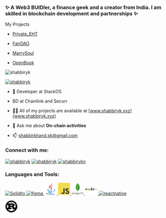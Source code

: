   
<h3 align="left">✨ A Web3 BUIDler, a finance geek and a creator from India. I am skilled in blockchain development and partnerships ✨</h3>
My Projects

- [Private_EHT](https://github.com/shabbiryk/Private_EHT)

- [FairDAO](https://github.com/shabbiryk/FairDAO) 

- [MarrySoul](https://marry-soul.vercel.app/)

- [OpenBook](https://shabbiryk.xyz/openshelf)



<p align="left"> <img src="https://komarev.com/ghpvc/?username=shabbiryk&label=Profile%20views&color=0e75b6&style=flat" alt="shabbiryk" /> </p>

<p align="left"> <a href="https://twitter.com/shabbiryk" target="blank"><img src="https://img.shields.io/twitter/follow/shabbiryk?logo=twitter&style=for-the-badge" alt="shabbiryk" /></a> </p>
<!-- <img align='right' src="https://media2.giphy.com/media/3pTZ5pUYLUHh6/giphy.gif?cid=ecf05e47qztdtr5j5zmu561r9wv8ojwced5iy14s4gpinqj9&rid=giphy.gif&ct=s"> -->

- 🔭 Developer at StackOS
- BD at Chainlink and Securr

- 👨‍💻 All of my projects are available at [www.shabbiryk.xyz](www.shabbiryk.xyz)

- 💬 Ask me about **On-chain activities**

- 📫 shabbirkhand.sk@gmail.com

<h3 align="left">Connect with me:</h3>
<p align="left">
<a href="https://twitter.com/shabbiryk" target="blank"><img align="center" src="https://raw.githubusercontent.com/rahuldkjain/github-profile-readme-generator/master/src/images/icons/Social/twitter.svg" alt="shabbiryk" height="30" width="40" /></a>
<a href="https://linkedin.com/in/shabbiryk" target="blank"><img align="center" src="https://raw.githubusercontent.com/rahuldkjain/github-profile-readme-generator/master/src/images/icons/Social/linked-in-alt.svg" alt="shabbiryk" height="30" width="40" /></a>
<a href="https://instagram.com/shabbiryk" target="blank"><img align="center" src="https://raw.githubusercontent.com/rahuldkjain/github-profile-readme-generator/master/src/images/icons/Social/instagram.svg" alt="shabbirykn" height="30" width="40" /></a>
</p>
<h3 align="left">Languages and Tools:</h3>
<p align="left"> 
 <a href="https://docs.soliditylang.org/en/v0.8.15/" target="_blank" rel="noreferrer"> <img src="https://img.shields.io/badge/Solidity-%23363636.svg?style=for-the-badge&logo=solidity&logoColor=white" alt="Solidity" width="40" height="40"/> </a> 
<a href="https://www.figma.com/" target="_blank" rel="noreferrer"> <img src="https://www.vectorlogo.zone/logos/figma/figma-icon.svg" alt="figma" width="40" height="40"/> </a> <a href="https://www.java.com" target="_blank" rel="noreferrer"> <img src="https://raw.githubusercontent.com/devicons/devicon/master/icons/java/java-original.svg" alt="java" width="40" height="40"/> </a> <a href="https://developer.mozilla.org/en-US/docs/Web/JavaScript" target="_blank" rel="noreferrer"> <img src="https://raw.githubusercontent.com/devicons/devicon/master/icons/javascript/javascript-original.svg" alt="javascript" width="40" height="40"/> </a> <a href="https://www.mongodb.com/" target="_blank" rel="noreferrer"> <img src="https://raw.githubusercontent.com/devicons/devicon/master/icons/mongodb/mongodb-original-wordmark.svg" alt="mongodb" width="40" height="40"/> </a> <a href="https://nodejs.org" target="_blank" rel="noreferrer"> <img src="https://raw.githubusercontent.com/devicons/devicon/master/icons/nodejs/nodejs-original-wordmark.svg" alt="nodejs" width="40" height="40"/> </a> <a href="https://reactnative.dev/" target="_blank" rel="noreferrer"> <img src="https://reactnative.dev/img/header_logo.svg" alt="reactnative" width="40" height="40"/> </a> <a href="https://www.rust-lang.org" target="_blank" rel="noreferrer">

<img src="https://raw.githubusercontent.com/devicons/devicon/master/icons/rust/rust-plain.svg" alt="rust" width="40" height="40"/> </a> 
 </p>


<!---<p><img align="center" src="https://github-readme-streak-stats.herokuapp.com/?user=shabbiryk&" alt="shabbiryk" /></p>-->
